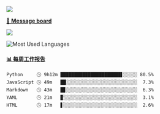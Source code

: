 [![](https://count.getloli.com/get/@SmaIIstars.github.readme)](https://count.getloli.com/)


[**💬 Message board**](https://chat.getloli.com/room/@SmaIIstars.github)

[![](https://chat.getloli.com/room/@SmaIIstars.github/svg?width=600&height=100&limit=20&theme=light&fontSize=14)](https://chat.getloli.com/room/@SmaIIstars.github)


![Most Used Languages](https://github-readme-stats.vercel.app/api/top-langs/?username=SmaIIstars&theme=dark&layout=compact)

<!-- waka-box start -->
#### <a href="https://gist.github.com/7bedf98e5eb1c9dafa176cc06c2428a5" target="_blank">📊 每周工作报告</a>
```text
Python     🕓 9h12m ██████████████████████▌░░░░░ 80.5%
JavaScript 🕓 49m   ██░░░░░░░░░░░░░░░░░░░░░░░░░░  7.3%
Markdown   🕓 43m   █▊░░░░░░░░░░░░░░░░░░░░░░░░░░  6.3%
YAML       🕓 21m   ▉░░░░░░░░░░░░░░░░░░░░░░░░░░░  3.1%
HTML       🕓 17m   ▋░░░░░░░░░░░░░░░░░░░░░░░░░░░  2.6%
```
<!-- Powered by https://github.com/journey-ad/waka-box-go . -->
<!-- waka-box end -->
